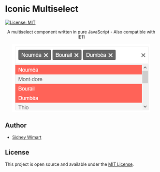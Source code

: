 # Iconic Multiselect

[![License: MIT](https://img.shields.io/badge/License-MIT-blue.svg)](https://opensource.org/licenses/MIT) 

<p align="center">A multiselect component written in pure JavaScript - Also compatible with IE11</p>

<p align="center">
  <img src="./assets/iconic-multiselect-screenshot.png">
</p>

## Author

- [Sidney Wimart](https://github.com/sidneywm)

## License

This project is open source and available under the [MIT License](LICENSE).